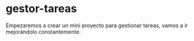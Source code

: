# gestor-tareas
Empezaremos a crear un mini proyecto para gestionar tareas, vamos a ir mejorándolo constantemente.

